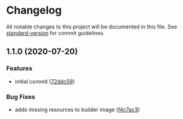 # Changelog

All notable changes to this project will be documented in this file. See [standard-version](https://github.com/conventional-changelog/standard-version) for commit guidelines.

## 1.1.0 (2020-07-20)


### Features

* initial commit ([72ddc59](https://github.com/figedi/typecop/commit/72ddc594b8cf940b6d6431e9bdcdceaab53f477e))


### Bug Fixes

* adds missing resources to builder image ([f4c7ac3](https://github.com/figedi/typecop/commit/f4c7ac3da5dd7505e34b7552910c65442102e8d0))
